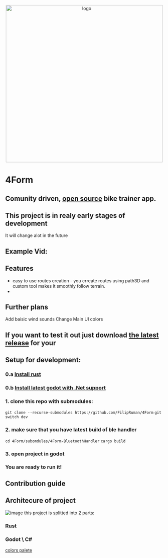 <p align="center">  
  <img src="https://github.com/user-attachments/assets/b077f39c-11fc-4e06-9594-d069614ca01b" alt="logo" width="500">  
</p>

# 4Form
## Comunity driven, [open source](https://github.com/FilipRuman/4Form/blob/main/LICENSE) bike trainer app.

## This project is in realy early stages of development 
It will change alot in the future 

## Example Vid:
## Features
 * easy to use routes creation - you crreate routes using path3D and custom tool makes it smoothly follow terrain.
 *  
## Further plans

Add baisic wind sounds 
Change Main  UI colors
## If you want to test it out just download [the latest release](https://github.com/FilipRuman/4Form/releases) for your 
## Setup for development:
### 0.a [Install rust](https://www.rust-lang.org/learn/get-started) 
### 0.b [Install latest godot with .Net support](https://godotengine.org/download/)
### 1. clone this repo with submodules:
``git clone --recurse-submodules https://github.com/FilipRuman/4Form``
``git switch dev``
### 2. make sure that you have latest build of ble handler
``cd 4Form/subomdules/4Form-BluetoothHandler``
``cargo build``
### 3. open project in godot
### You are ready to run it!

## Contribution guide

## Architecure of project
![image](https://github.com/user-attachments/assets/4a18132c-e328-4e19-8c4c-8e0ca543fa62)
this project is splitted into 2 parts:
### Rust 

### Godot \ C#
[colors palete](https://coolors.co/ffcc85-ff9f1c-7a4700-9fb1bc-6e8898-2e5266-233a46-172126-62732f-ad1717)
